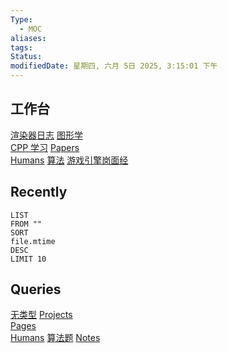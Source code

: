 ```yaml
---
Type:
  - MOC
aliases: 
tags: 
Status: 
modifiedDate: 星期四, 六月 5日 2025, 3:15:01 下午
---
```


## 工作台

[渲染器日志](1.Pages/渲染器日志.md)
[图形学](1.Pages/图形学.md)  
[CPP 学习](1.Pages/CPP%20学习.md)
[Papers](1.Pages/Papers.md)  
[Humans](1.Pages/Humans.md)
[算法](1.Pages/算法.md)
[游戏引擎岗面经](1.Pages/游戏引擎岗面经.md)

## Recently

```dataview
LIST
FROM "" 
SORT 
file.mtime 
DESC 
LIMIT 10
```

## Queries

[无类型](1.Pages/无类型.md)
[Projects](1.Pages/Projects.md)  
[Pages](1.Pages/Pages.md)  
[Humans](1.Pages/Humans.md)
[算法题](1.Pages/算法题.md)
[Notes](1.Pages/Notes.md)  
